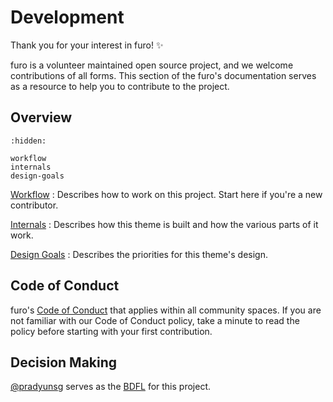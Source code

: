 # Development

Thank you for your interest in furo! ✨

furo is a volunteer maintained open source project, and we welcome contributions of all forms. This section of the furo's documentation serves as a resource to help you to contribute to the project.

## Overview

```{toctree}
:hidden:

workflow
internals
design-goals
```

[Workflow](./workflow)
: Describes how to work on this project. Start here if you're a new contributor.

[Internals](./internals)
: Describes how this theme is built and how the various parts of it work.

[Design Goals](./design-goals)
: Describes the priorities for this theme's design.

## Code of Conduct

furo's [Code of Conduct] that applies within all community spaces. If you are not familiar with our Code of Conduct policy, take a minute to read the policy before starting with your first contribution.

## Decision Making

[@pradyunsg] serves as the [BDFL] for this project.

[code of conduct]: https://github.com/pradyunsg/furo/blob/master/CODE_OF_CONDUCT.md
[@pradyunsg]: https://github.com/pradyunsg
[bdfl]: https://en.wikipedia.org/wiki/Benevolent_dictator_for_life
